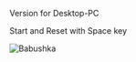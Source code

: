 Version for Desktop-PC

Start and Reset with Space key

![Babushka](https://user-images.githubusercontent.com/89656885/162779078-62ed3b84-7614-4150-b7a8-6ca46231ca47.jpg)
